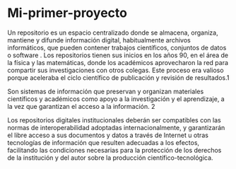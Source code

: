 # Mi-primer-proyecto

Un repositorio es un espacio centralizado donde se almacena, organiza, mantiene y difunde información digital, habitualmente archivos informáticos, que pueden contener trabajos científicos, conjuntos de datos o software . Los repositorios tienen sus inicios en los años 90, en el área de la física y las matemáticas, donde los académicos aprovecharon la red para compartir sus investigaciones con otros colegas. Este proceso era valioso porque aceleraba el ciclo científico de publicación y revisión de resultados.1​

Son sistemas de información que preservan y organizan materiales científicos y académicos como apoyo a la investigación y el aprendizaje, a la vez que garantizan el acceso a la información. 2​

Los repositorios digitales institucionales deberán ser compatibles con las normas de interoperabilidad adoptadas internacionalmente, y garantizarán el libre acceso a sus documentos y datos a través de Internet u otras tecnologías de información que resulten adecuadas a los efectos, facilitando las condiciones necesarias para la protección de los derechos de la institución y del autor sobre la producción científico-tecnológica.
